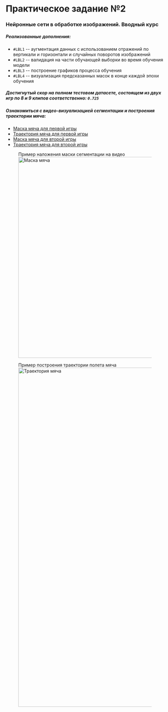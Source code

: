 # Практическое задание №2
### Нейронные сети в обработке изображений. Вводный курс

##### Реализованные дополнения:
* `#LBL1` -- аугментация данных с использованием отражений по вертикали и горизонтали и случайных поворотов изображений
* `#LBL2` -- валидация на части обучающей выборки во время обучения модели
* `#LBL3` -- построение графиков процесса обучения
* `#LBL4` -- визуализация предсказанных масок в конце каждой эпохи обучения

##### Достигнутый скор на полном тестовом датасете, состоящем из двух игр по 8 и 9 клипов соответственно:  `0.725`

##### Ознакомиться с видео-визуализацией сегментации и построения траектории мяча:
* [Маска мяча для первой игры](https://github.com/luseno4ek/prac2_nn/tree/main/test_game_1_masks)
* [Траектория мяча для первой игры](https://github.com/luseno4ek/prac2_nn/tree/main/test_game_1_path)
* [Маска мяча для второй игры](https://github.com/luseno4ek/prac2_nn/tree/main/test_game_2_masks)
* [Траектория мяча для второй игры](https://github.com/luseno4ek/prac2_nn/tree/main/test_game_2_path)

<figure>
   <figcaption>Пример наложения маски сегментации на видео</figcaption>
  <img src="https://i.ibb.co/B2zYwdt/photo-2022-05-30-02-45-48.jpg" alt="Маска мяча" width="640"/>
</figure>


<figure>
   <figcaption>Пример построения траектории полета мяча</figcaption>
  <img src="https://i.ibb.co/NTKWMck/photo-2022-05-30-02-45-45.jpg" alt="Траектория мяча" width="1080"/>
</figure>

